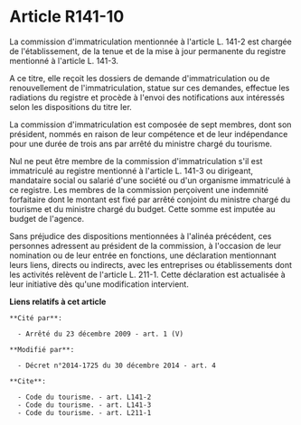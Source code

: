 # Article R141-10

La commission d'immatriculation mentionnée à l'article L. 141-2 est chargée de l'établissement, de la tenue et de la mise à
jour permanente du registre mentionné à l'article L. 141-3. 

A ce titre, elle reçoit les dossiers de demande d'immatriculation ou de renouvellement de l'immatriculation, statue sur ces
demandes, effectue les radiations du registre et procède à l'envoi des notifications aux intéressés selon les dispositions du
titre Ier. 

La commission d'immatriculation est composée de sept membres, dont son président, nommés en raison de leur compétence et de
leur indépendance pour une durée de trois ans par arrêté du ministre chargé du tourisme. 

Nul ne peut être membre de la commission d'immatriculation s'il est immatriculé au registre mentionné à l'article L. 141-3 ou
dirigeant, mandataire social ou salarié d'une société ou d'un organisme immatriculé à ce registre. Les membres de la
commission perçoivent une indemnité forfaitaire dont le montant est fixé par arrêté conjoint du ministre chargé du tourisme
et du ministre chargé du budget. Cette somme est imputée au budget de l'agence. 

Sans préjudice des dispositions mentionnées à l'alinéa précédent, ces personnes adressent au président de la commission, à
l'occasion de leur nomination ou de leur entrée en fonctions, une déclaration mentionnant leurs liens, directs ou indirects,
avec les entreprises ou établissements dont les activités relèvent de l'article L. 211-1. Cette déclaration est actualisée à
leur initiative dès qu'une modification intervient.

**Liens relatifs à cet article**

	**Cité par**:

	  - Arrêté du 23 décembre 2009 - art. 1 (V)

	**Modifié par**:

	  - Décret n°2014-1725 du 30 décembre 2014 - art. 4

	**Cite**:

	  - Code du tourisme. - art. L141-2
	  - Code du tourisme. - art. L141-3
	  - Code du tourisme. - art. L211-1
